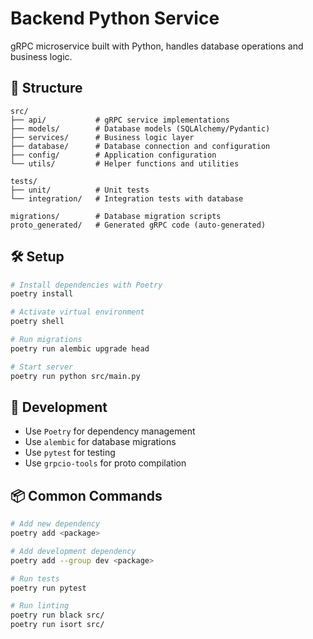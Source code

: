 # Backend Python Service

gRPC microservice built with Python, handles database operations and business logic.

## 📁 Structure

```
src/
├── api/           # gRPC service implementations
├── models/        # Database models (SQLAlchemy/Pydantic)
├── services/      # Business logic layer
├── database/      # Database connection and configuration
├── config/        # Application configuration
└── utils/         # Helper functions and utilities

tests/
├── unit/          # Unit tests
└── integration/   # Integration tests with database

migrations/        # Database migration scripts
proto_generated/   # Generated gRPC code (auto-generated)
```

## 🛠️ Setup

```bash
# Install dependencies with Poetry
poetry install

# Activate virtual environment
poetry shell

# Run migrations
poetry run alembic upgrade head

# Start server
poetry run python src/main.py
```

## 🔧 Development

- Use `Poetry` for dependency management
- Use `alembic` for database migrations
- Use `pytest` for testing
- Use `grpcio-tools` for proto compilation

## 📦 Common Commands

```bash
# Add new dependency
poetry add <package>

# Add development dependency
poetry add --group dev <package>

# Run tests
poetry run pytest

# Run linting
poetry run black src/
poetry run isort src/
```